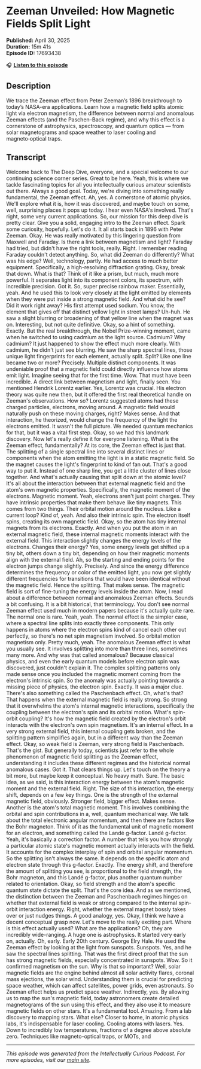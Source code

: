 # Zeeman Unveiled: How Magnetic Fields Split Light

**Published:** April 30, 2025  
**Duration:** 15m 41s  
**Episode ID:** 17693438

🎧 **[Listen to this episode](https://intellectuallycurious.buzzsprout.com/2529712/episodes/17693438-zeeman-unveiled-how-magnetic-fields-split-light)**

## Description

We trace the Zeeman effect from Peter Zeeman’s 1896 breakthrough to today’s NASA-era applications. Learn how a magnetic field splits atomic light via electron magnetism, the difference between normal and anomalous Zeeman effects (and the Paschen–Back regime), and why this effect is a cornerstone of astrophysics, spectroscopy, and quantum optics — from solar magnetograms and space weather to laser cooling and magneto‑optical traps.

## Transcript

Welcome back to The Deep Dive, everyone, and a special welcome to our continuing science corner series. Great to be here. Yeah, this is where we tackle fascinating topics for all you intellectually curious amateur scientists out there. Always a good goal. Today, we're diving into something really fundamental, the Zeeman effect. Ah, yes. A cornerstone of atomic physics. We'll explore what it is, how it was discovered, and maybe touch on some, well, surprising places it pops up today. I hear even NASA's involved. That's right, some very current applications. So, our mission for this deep dive is pretty clear. Give you a solid, engaging intro to the Zeeman effect. Spark some curiosity, hopefully. Let's do it. It all starts back in 1896 with Peter Zeeman. Okay. He was really motivated by this lingering question from Maxwell and Faraday. Is there a link between magnetism and light? Faraday had tried, but didn't have the right tools, really. Right. I remember reading Faraday couldn't detect anything. So, what did Zeeman do differently? What was his edge? Well, technology, partly. He had access to much better equipment. Specifically, a high-resolving diffraction grating. Okay, break that down. What is that? Think of it like a prism, but much, much more powerful. It separates light into its component colors, its spectrum, with incredible precision. Got it. So, super precise rainbow maker. Essentially, yeah. And he used this to look very closely at the light emitted by elements when they were put inside a strong magnetic field. And what did he see? Did it work right away? His first attempt used sodium. You know, the element that gives off that distinct yellow light in street lamps? Uh-huh. He saw a slight blurring or broadening of that yellow line when the magnet was on. Interesting, but not quite definitive. Okay, so a hint of something. Exactly. But the real breakthrough, the Nobel Prize-winning moment, came when he switched to using cadmium as the light source. Cadmium? Why cadmium? It just happened to show the effect much more clearly. With cadmium, he didn't just see blurring. He saw the sharp spectral lines, those unique light fingerprints for each element, actually split. Split? Like one line became two or more? Precisely. Multiple distinct components. It was undeniable proof that a magnetic field could directly influence how atoms emit light. Imagine seeing that for the first time. Wow. That must have been incredible. A direct link between magnetism and light, finally seen. You mentioned Hendrik Lorentz earlier. Yes, Lorentz was crucial. His electron theory was quite new then, but it offered the first real theoretical handle on Zeeman's observations. How so? Lorentz suggested atoms had these charged particles, electrons, moving around. A magnetic field would naturally push on these moving charges, right? Makes sense. And that interaction, he theorized, would change the frequency of the light the electrons emitted. It wasn't the full picture. We needed quantum mechanics for that, but it was a vital first step. Okay, so we had this landmark discovery. Now let's really define it for everyone listening. What is the Zeeman effect, fundamentally? At its core, the Zeeman effect is just that. The splitting of a single spectral line into several distinct lines or components when the atom emitting the light is in a static magnetic field. So the magnet causes the light's fingerprint to kind of fan out. That's a good way to put it. Instead of one sharp line, you get a little cluster of lines close together. And what's actually causing that split down at the atomic level? It's all about the interaction between that external magnetic field and the atom's own magnetic properties. Specifically, the magnetic moment of the electrons. Magnetic moment. Yeah, electrons aren't just point charges. They have intrinsic properties that make them behave like tiny magnets. This comes from two things. Their orbital motion around the nucleus. Like a current loop? Kind of, yeah. And also their intrinsic spin. The electron itself spins, creating its own magnetic field. Okay, so the atom has tiny internal magnets from its electrons. Exactly. And when you put the atom in an external magnetic field, these internal magnetic moments interact with the external field. This interaction slightly changes the energy levels of the electrons. Changes their energy? Yes, some energy levels get shifted up a tiny bit, others down a tiny bit, depending on how their magnetic moments align with the external field. Ah, so the starting and ending points for the electron jumps change slightly. Precisely. And since the energy difference determines the frequency or color of the emitted light, you now get slightly different frequencies for transitions that would have been identical without the magnetic field. Hence the splitting. That makes sense. The magnetic field is sort of fine-tuning the energy levels inside the atom. Now, I read about a difference between normal and anomalous Zeeman effects. Sounds a bit confusing. It is a bit historical, that terminology. You don't see normal Zeeman effect used much in modern papers because it's actually quite rare. The normal one is rare. Yeah, yeah. The normal effect is the simpler case, where a spectral line splits into exactly three components. This only happens in atoms where the electron spins kind of cancel each other out perfectly, so there's no net spin magnetism involved. So orbital motion magnetism only. Pretty much, yeah. The anomalous Zeeman effect is what you usually see. It involves splitting into more than three lines, sometimes many more. And why was that called anomalous? Because classical physics, and even the early quantum models before electron spin was discovered, just couldn't explain it. The complex splitting patterns only made sense once you included the magnetic moment coming from the electron's intrinsic spin. So the anomaly was actually pointing towards a missing piece of physics, the electron spin. Exactly. It was a major clue. There's also something called the Paschenbach effect. Oh, what's that? That happens when the external magnetic field is really strong. So strong that it overwhelms the atom's internal magnetic interactions, specifically the coupling between the electron's spin and its orbital motion. What's spin-orbit coupling? It's how the magnetic field created by the electron's orbit interacts with the electron's own spin magnetism. It's an internal effect. In a very strong external field, this internal coupling gets broken, and the splitting pattern simplifies again, but in a different way than the Zeeman effect. Okay, so weak field is Zeeman, very strong field is Paschenbach. That's the gist. But generally today, scientists just refer to the whole phenomenon of magnetic field splitting as the Zeeman effect, understanding it includes these different regimes and the historical normal anomalous cases. Got it. That clears things up. Let's touch on the theory a bit more, but maybe keep it conceptual. No heavy math. Sure. The basic idea, as we said, is this interaction energy between the atom's magnetic moment and the external field. Right. The size of this interaction, the energy shift, depends on a few key things. One is the strength of the external magnetic field, obviously. Stronger field, bigger effect. Makes sense. Another is the atom's total magnetic moment. This involves combining the orbital and spin contributions in a, well, quantum mechanical way. We talk about the total electronic angular momentum, and then there are factors like the Bohr magneton. Think of it as the fundamental unit of magnetic moment for an electron, and something called the Landé g-factor. Landé g-factor. Yeah, it's basically a correction factor. A number that tells you how strongly a particular atomic state's magnetic moment actually interacts with the field. It accounts for the complex interplay of spin and orbital angular momentum. So the splitting isn't always the same. It depends on the specific atom and electron state through this g-factor. Exactly. The energy shift, and therefore the amount of splitting you see, is proportional to the field strength, the Bohr magneton, and this Landé g-factor, plus another quantum number related to orientation. Okay, so field strength and the atom's specific quantum state dictate the split. That's the core idea. And as we mentioned, the distinction between the Zeeman and Paschenbach regimes hinges on whether that external field is weak or strong compared to the internal spin-orbit interaction energy. Right, whether the external magnet bossly takes over or just nudges things. A good analogy, yes. Okay, I think we have a decent conceptual grasp now. Let's move to the really exciting part. Where is this effect actually used? What are the applications? Oh, they are incredibly wide-ranging. A huge one is astrophysics. It started very early on, actually. Oh, early. Early 20th century. George Elry Hale. He used the Zeeman effect by looking at the light from sunspots. Sunspots. Yes, and he saw the spectral lines splitting. That was the first direct proof that the sun has strong magnetic fields, especially concentrated in sunspots. Wow. So it confirmed magnetism on the sun. Why is that so important? Well, solar magnetic fields are the engine behind almost all solar activity flares, coronal mass ejections, the solar wind. Understanding them is crucial for predicting space weather, which can affect satellites, power grids, even astronauts. So Zeeman effect helps us predict space weather. Indirectly, yes. By allowing us to map the sun's magnetic field, today astronomers create detailed magnetograms of the sun using this effect, and they also use it to measure magnetic fields on other stars. It's a fundamental tool. Amazing. From a lab discovery to mapping stars. What else? Closer to home, in atomic physics labs, it's indispensable for laser cooling. Cooling atoms with lasers. Yes. Down to incredibly low temperatures, fractions of a degree above absolute zero. Techniques like magneto-optical traps, or MOTs, and

---
*This episode was generated from the Intellectually Curious Podcast. For more episodes, visit our [main site](https://intellectuallycurious.buzzsprout.com).*

